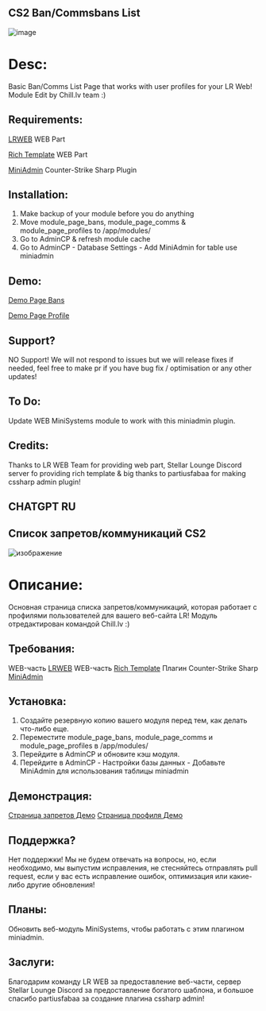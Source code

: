 ## CS2 Ban/Commsbans List 
![image](https://github.com/Chill-lv/lr-web-cs2-bans-mutes-module/assets/47292145/f60b898c-63ac-422d-aac6-d72f5731dd6c)

# Desc:
Basic Ban/Comms List Page that works with user profiles for your LR Web!  Module Edit by Chill.lv team :)


## Requirements:

[LRWEB](https://github.com/levelsranks/levels-ranks-web) WEB Part

[Rich Template](https://discord.com/invite/sYKAk3GCbD) WEB Part

[MiniAdmin](https://github.com/partiusfabaa/cs2-MiniAdmin) Counter-Strike Sharp Plugin


## Installation:

1. Make backup of your module before you do anything
2. Move module_page_bans, module_page_comms & module_page_profiles to /app/modules/
3. Go to AdminCP  & refresh module cache 
4. Go to AdminCP - Database Settings - Add MiniAdmin for table use miniadmin

## Demo:

[Demo Page Bans ](https://stats.chill.lv/bans/)

[Demo Page Profile ](https://stats.chill.lv/profiles/STEAM_1:0:2133916/block/0/)

## Support?

NO Support! We will not respond to issues but  we will release fixes if needed, feel free to make pr if you have bug fix / optimisation or any other updates!


## To Do:

Update  WEB MiniSystems module to work with this miniadmin plugin.


## Credits:

Thanks to LR WEB Team for providing web part, Stellar Lounge Discord server fo providing rich template & big thanks to partiusfabaa for making cssharp admin plugin!

##

##

## CHATGPT RU


## Список запретов/коммуникаций CS2
![изображение](https://github.com/Chill-lv/lr-web-cs2-bans-mutes-module/assets/47292145/f60b898c-63ac-422d-aac6-d72f5731dd6c)

# Описание:
Основная страница списка запретов/коммуникаций, которая работает с профилями пользователей для вашего веб-сайта LR! Модуль отредактирован командой Chill.lv :)

## Требования:
WEB-часть [LRWEB](https://github.com/levelsranks/levels-ranks-web)
WEB-часть [Rich Template](https://discord.com/invite/sYKAk3GCbD)
Плагин Counter-Strike Sharp [MiniAdmin](https://github.com/partiusfabaa/cs2-MiniAdmin)

## Установка:
1. Создайте резервную копию вашего модуля перед тем, как делать что-либо еще.
2. Переместите module_page_bans, module_page_comms и module_page_profiles в /app/modules/
3. Перейдите в AdminCP и обновите кэш модуля.
4. Перейдите в AdminCP - Настройки базы данных - Добавьте MiniAdmin для использования таблицы miniadmin

## Демонстрация:
[Страница запретов Демо](https://stats.chill.lv/bans/)
[Страница профиля Демо](https://stats.chill.lv/profiles/STEAM_1:0:2133916/block/0/)

## Поддержка?
Нет поддержки! Мы не будем отвечать на вопросы, но, если необходимо, мы выпустим исправления, не стесняйтесь отправлять pull request, если у вас есть исправление ошибок, оптимизация или какие-либо другие обновления!

## Планы:
Обновить веб-модуль MiniSystems, чтобы работать с этим плагином miniadmin.

## Заслуги:
Благодарим команду LR WEB за предоставление веб-части, сервер Stellar Lounge Discord за предоставление богатого шаблона, и большое спасибо partiusfabaa за создание плагина cssharp admin!
